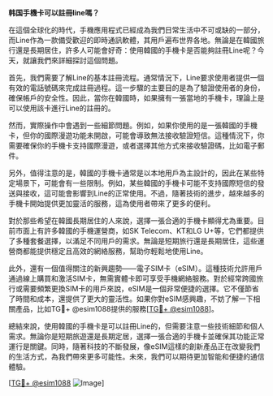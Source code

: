 **韩国手機卡可以註冊line嗎？**

在這個全球化的時代，手機應用程式已經成為我們日常生活中不可或缺的一部分，而Line作為一款備受歡迎的即時通訊軟體，其用戶遍布世界各地。無論是在韓國旅行還是長期居住，許多人可能會好奇：使用韓國的手機卡是否能夠註冊Line呢？今天，就讓我們來詳細探討這個問題。

首先，我們需要了解Line的基本註冊流程。通常情況下，Line要求使用者提供一個有效的電話號碼來完成註冊過程。這一步驟的主要目的是為了驗證使用者的身份，確保帳戶的安全性。因此，當你在韓國時，如果擁有一張當地的手機卡，理論上是可以使用該卡進行Line的註冊的。

然而，實際操作中會遇到一些細節問題。例如，如果你使用的是一張韓國的手機卡，但你的國際漫遊功能未開啟，可能會導致無法接收驗證短信。這種情況下，你需要確保你的手機卡支持國際漫遊，或者選擇其他方式來接收驗證碼，比如電子郵件。

另外，值得注意的是，韓國的手機卡通常是以本地用戶為主設計的，因此在某些特定場景下，可能會有一些限制。例如，某些韓國的手機卡可能不支持國際短信的發送與接收，這可能會影響到Line的正常使用。不過，隨著技術的進步，越來越多的手機卡開始提供更加靈活的服務，這為使用者帶來了更多的便利。

對於那些希望在韓國長期居住的人來說，選擇一張合適的手機卡顯得尤為重要。目前市面上有許多韓國的手機運營商，如SK Telecom、KT和LG U+等，它們都提供了多種套餐選擇，以滿足不同用戶的需求。無論是短期旅行還是長期居住，這些運營商都能提供穩定且高效的網絡服務，幫助你輕鬆地使用Line。

此外，還有一個值得關注的新興趨勢——電子SIM卡（eSIM）。這種技術允許用戶通過線上購買和激活SIM卡，無需實體卡即可享受手機網絡服務。對於經常跨國旅行或需要頻繁更換SIM卡的用戶來說，eSIM是一個非常便捷的選擇。它不僅節省了時間和成本，還提供了更大的靈活性。如果你對eSIM感興趣，不妨了解一下相關產品，比如TG💪+ @esim1088提供的服務[[TG💪+ @esim1088](https://t.me/s/esim1088)]。

總結來說，使用韓國的手機卡是可以註冊Line的，但需要注意一些技術細節和個人需求。無論你是短期旅遊還是長期定居，選擇一張合適的手機卡並確保其功能正常運行是關鍵。同時，隨著科技的不斷發展，像eSIM這樣的創新產品正在改變我們的生活方式，為我們帶來更多可能性。未來，我們可以期待更加智能和便捷的通信體驗。

[[TG💪+ @esim1088](https://t.me/s/esim1088) ![Image](https://i.postimg.cc/4NQfJmqS/Snipaste-2025-05-13-00-14-12.png)]